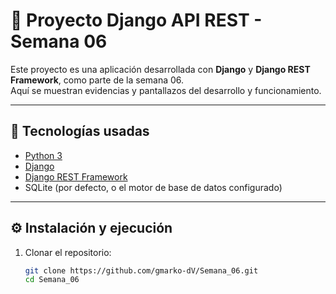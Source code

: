 # 📘 Proyecto Django API REST - Semana 06

Este proyecto es una aplicación desarrollada con **Django** y **Django REST Framework**, como parte de la semana 06.  
Aquí se muestran evidencias y pantallazos del desarrollo y funcionamiento.

---

## 🚀 Tecnologías usadas
- [Python 3](https://www.python.org/)
- [Django](https://www.djangoproject.com/)
- [Django REST Framework](https://www.django-rest-framework.org/)
- SQLite (por defecto, o el motor de base de datos configurado)

---

## ⚙️ Instalación y ejecución

1. Clonar el repositorio:
   ```bash
   git clone https://github.com/gmarko-dV/Semana_06.git
   cd Semana_06
